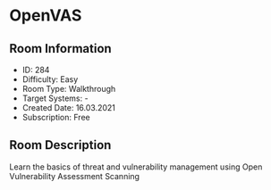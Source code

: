 ﻿# OpenVAS

## Room Information
- ID: 284
- Difficulty: Easy
- Room Type: Walkthrough
- Target Systems: -
- Created Date: 16.03.2021
- Subscription: Free

## Room Description
Learn the basics of threat and vulnerability management using Open Vulnerability Assessment Scanning

